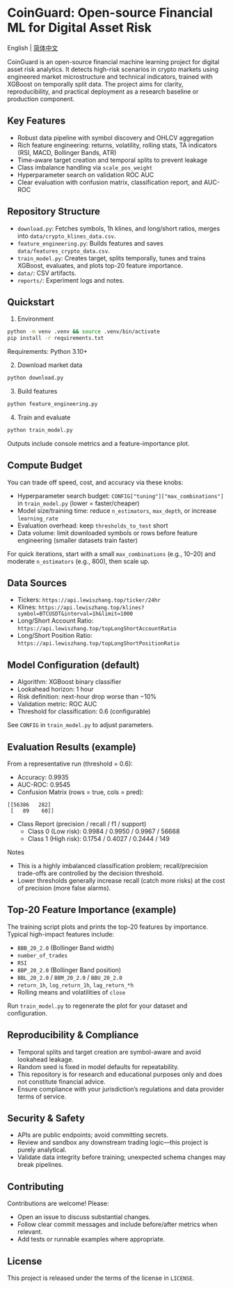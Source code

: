 # CoinGuard: Open-source Financial ML for Digital Asset Risk

English | [简体中文](README.zh-CN.md)

CoinGuard is an open-source financial machine learning project for digital asset risk analytics. It detects high-risk scenarios in crypto markets using engineered market microstructure and technical indicators, trained with XGBoost on temporally split data. The project aims for clarity, reproducibility, and practical deployment as a research baseline or production component.

## Key Features

- Robust data pipeline with symbol discovery and OHLCV aggregation
- Rich feature engineering: returns, volatility, rolling stats, TA indicators (RSI, MACD, Bollinger Bands, ATR)
- Time-aware target creation and temporal splits to prevent leakage
- Class imbalance handling via `scale_pos_weight`
- Hyperparameter search on validation ROC AUC
- Clear evaluation with confusion matrix, classification report, and AUC-ROC

## Repository Structure

- `download.py`: Fetches symbols, 1h klines, and long/short ratios, merges into `data/crypto_klines_data.csv`.
- `feature_engineering.py`: Builds features and saves `data/features_crypto_data.csv`.
- `train_model.py`: Creates target, splits temporally, tunes and trains XGBoost, evaluates, and plots top-20 feature importance.
- `data/`: CSV artifacts.
- `reports/`: Experiment logs and notes.

## Quickstart

1) Environment

```bash
python -m venv .venv && source .venv/bin/activate
pip install -r requirements.txt
```

Requirements: Python 3.10+

2) Download market data

```bash
python download.py
```

3) Build features

```bash
python feature_engineering.py
```

4) Train and evaluate

```bash
python train_model.py
```

Outputs include console metrics and a feature-importance plot.

## Compute Budget

You can trade off speed, cost, and accuracy via these knobs:

- Hyperparameter search budget: `CONFIG["tuning"]["max_combinations"]` in `train_model.py` (lower = faster/cheaper)
- Model size/training time: reduce `n_estimators`, `max_depth`, or increase `learning_rate`
- Evaluation overhead: keep `thresholds_to_test` short
- Data volume: limit downloaded symbols or rows before feature engineering (smaller datasets train faster)

For quick iterations, start with a small `max_combinations` (e.g., 10–20) and moderate `n_estimators` (e.g., 800), then scale up.

## Data Sources

- Tickers: `https://api.lewiszhang.top/ticker/24hr`
- Klines: `https://api.lewiszhang.top/klines?symbol=BTCUSDT&interval=1h&limit=1000`
- Long/Short Account Ratio: `https://api.lewiszhang.top/topLongShortAccountRatio`
- Long/Short Position Ratio: `https://api.lewiszhang.top/topLongShortPositionRatio`

## Model Configuration (default)

- Algorithm: XGBoost binary classifier
- Lookahead horizon: 1 hour
- Risk definition: next-hour drop worse than −10%
- Validation metric: ROC AUC
- Threshold for classification: 0.6 (configurable)

See `CONFIG` in `train_model.py` to adjust parameters.

## Evaluation Results (example)

From a representative run (threshold = 0.6):

- Accuracy: 0.9935
- AUC-ROC: 0.9545
- Confusion Matrix (rows = true, cols = pred):

```
[[56386   282]
 [   89    60]]
```

- Class Report (precision / recall / f1 / support)
  - Class 0 (Low risk): 0.9984 / 0.9950 / 0.9967 / 56668
  - Class 1 (High risk): 0.1754 / 0.4027 / 0.2444 / 149

Notes

- This is a highly imbalanced classification problem; recall/precision trade-offs are controlled by the decision threshold.
- Lower thresholds generally increase recall (catch more risks) at the cost of precision (more false alarms).

## Top-20 Feature Importance (example)

The training script plots and prints the top-20 features by importance. Typical high-impact features include:

- `BBB_20_2.0` (Bollinger Band width)
- `number_of_trades`
- `RSI`
- `BBP_20_2.0` (Bollinger Band position)
- `BBL_20_2.0` / `BBM_20_2.0` / `BBU_20_2.0`
- `return_1h`, `log_return_1h`, `lag_return_*h`
- Rolling means and volatilities of `close`

Run `train_model.py` to regenerate the plot for your dataset and configuration.

## Reproducibility & Compliance

- Temporal splits and target creation are symbol-aware and avoid lookahead leakage.
- Random seed is fixed in model defaults for repeatability.
- This repository is for research and educational purposes only and does not constitute financial advice.
- Ensure compliance with your jurisdiction’s regulations and data provider terms of service.

## Security & Safety

- APIs are public endpoints; avoid committing secrets.
- Review and sandbox any downstream trading logic—this project is purely analytical.
- Validate data integrity before training; unexpected schema changes may break pipelines.

## Contributing

Contributions are welcome! Please:

- Open an issue to discuss substantial changes.
- Follow clear commit messages and include before/after metrics when relevant.
- Add tests or runnable examples where appropriate.

## License

This project is released under the terms of the license in `LICENSE`.
